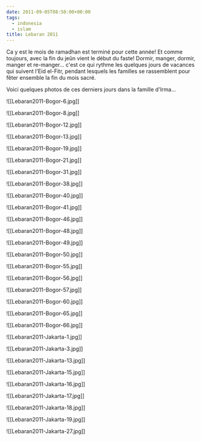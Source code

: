 ```yaml
---
date: 2011-09-05T08:50:00+00:00
tags:
  - indonesia
  - islam
title: Lebaran 2011
---
```


Ca y est le mois de ramadhan est terminé pour cette année! Et comme toujours, avec la fin du jeûn vient le début du faste! Dormir, manger, dormir, manger et re-manger... c'est ce qui rythme les quelques jours de vacances qui suivent l'Eid el-Fitr, pendant lesquels les familles se rassemblent pour fêter ensemble la fin du mois sacré.

Voici quelques photos de ces derniers jours dans la famille d'Irma...

![[Lebaran2011-Bogor-6.jpg]]

![[Lebaran2011-Bogor-8.jpg]]

![[Lebaran2011-Bogor-12.jpg]]

![[Lebaran2011-Bogor-13.jpg]]

![[Lebaran2011-Bogor-19.jpg]]

![[Lebaran2011-Bogor-21.jpg]]

![[Lebaran2011-Bogor-31.jpg]]

![[Lebaran2011-Bogor-38.jpg]]

![[Lebaran2011-Bogor-40.jpg]]

![[Lebaran2011-Bogor-41.jpg]]

![[Lebaran2011-Bogor-46.jpg]]

![[Lebaran2011-Bogor-48.jpg]]

![[Lebaran2011-Bogor-49.jpg]]

![[Lebaran2011-Bogor-50.jpg]]

![[Lebaran2011-Bogor-55.jpg]]

![[Lebaran2011-Bogor-56.jpg]]

![[Lebaran2011-Bogor-57.jpg]]

![[Lebaran2011-Bogor-60.jpg]]

![[Lebaran2011-Bogor-65.jpg]]

![[Lebaran2011-Bogor-66.jpg]]

![[Lebaran2011-Jakarta-1.jpg]]

![[Lebaran2011-Jakarta-3.jpg]]

![[Lebaran2011-Jakarta-13.jpg]]

![[Lebaran2011-Jakarta-15.jpg]]

![[Lebaran2011-Jakarta-16.jpg]]

![[Lebaran2011-Jakarta-17.jpg]]

![[Lebaran2011-Jakarta-18.jpg]]

![[Lebaran2011-Jakarta-19.jpg]]

![[Lebaran2011-Jakarta-27.jpg]]